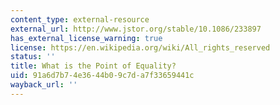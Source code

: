 ```yaml
---
content_type: external-resource
external_url: http://www.jstor.org/stable/10.1086/233897
has_external_license_warning: true
license: https://en.wikipedia.org/wiki/All_rights_reserved
status: ''
title: What is the Point of Equality?
uid: 91a6d7b7-4e36-44b0-9c7d-a7f33659441c
wayback_url: ''
---
```

